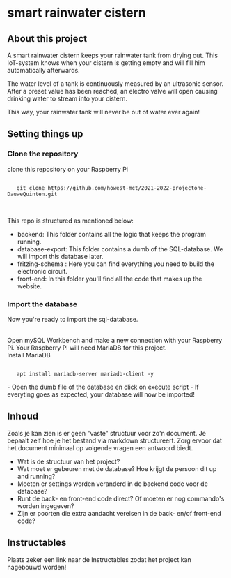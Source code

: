 # smart rainwater cistern

## About this project
A smart rainwater cistern keeps your rainwater tank from drying out. This IoT-system knows when your cistern is getting empty and will fill him automatically afterwards.

The water level of a tank is continuously measured by an ultrasonic sensor. After a preset value has been reached, an electro valve will open causing drinking water to stream into your cistern. 

This way, your rainwater tank will never be out of water ever again!

## Setting things up
### Clone the repository
clone this repository on your Raspberry Pi
<html>
 <code>
   git clone https://github.com/howest-mct/2021-2022-projectone-DauweQuinten.git
 </code>
</html>
 
<br>This repo is structured as mentioned below:
- backend: This folder contains all the logic that keeps the program running.
- database-export: This folder contains a dumb of the  SQL-database. We will import this database later.
- fritzing-schema : Here you can find everything you need to build the electronic circuit. 
- front-end: In this folder you'll find all the code that makes up the website. 


### Import the database
Now you're ready to import the sql-database.

<br>Open mySQL Workbench and make a new connection with your Raspberry Pi. Your Raspberry Pi will need MariaDB for this project.<br>
Install MariaDB
<html>
 <code>
   apt install mariadb-server mariadb-client -y
 </code>
</html>

<br>
- Open the dumb file of the database en click on execute script
- If everyting goes as expected, your database will now be imported! 


## Inhoud
Zoals je kan zien is er geen "vaste" structuur voor zo'n document. Je bepaalt zelf hoe je het bestand via markdown structureert. Zorg ervoor dat het document minimaal op volgende vragen een antwoord biedt.

- Wat is de structuur van het project?
- Wat moet er gebeuren met de database? Hoe krijgt de persoon dit up and running?
- Moeten er settings worden veranderd in de backend code voor de database? 
- Runt de back- en front-end code direct? Of moeten er nog commando's worden ingegeven?
- Zijn er poorten die extra aandacht vereisen in de back- en/of front-end code?
  
## Instructables
Plaats zeker een link naar de Instructables zodat het project kan nagebouwd worden!
